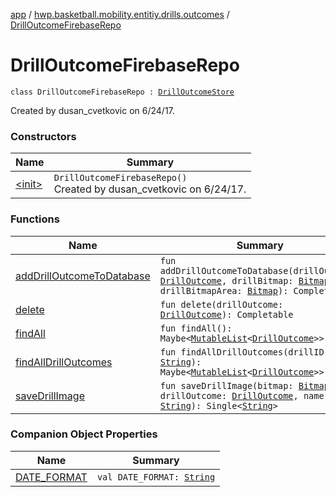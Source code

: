[app](../../index.md) / [hwp.basketball.mobility.entitiy.drills.outcomes](../index.md) / [DrillOutcomeFirebaseRepo](.)

# DrillOutcomeFirebaseRepo

`class DrillOutcomeFirebaseRepo : `[`DrillOutcomeStore`](../-drill-outcome-store/index.md)

Created by dusan_cvetkovic on 6/24/17.

### Constructors

| Name | Summary |
|---|---|
| [&lt;init&gt;](-init-.md) | `DrillOutcomeFirebaseRepo()`<br>Created by dusan_cvetkovic on 6/24/17. |

### Functions

| Name | Summary |
|---|---|
| [addDrillOutcomeToDatabase](add-drill-outcome-to-database.md) | `fun addDrillOutcomeToDatabase(drillOutcome: `[`DrillOutcome`](../-drill-outcome/index.md)`, drillBitmap: `[`Bitmap`](https://developer.android.com/reference/android/graphics/Bitmap.html)`, drillBitmapArea: `[`Bitmap`](https://developer.android.com/reference/android/graphics/Bitmap.html)`): Completable` |
| [delete](delete.md) | `fun delete(drillOutcome: `[`DrillOutcome`](../-drill-outcome/index.md)`): Completable` |
| [findAll](find-all.md) | `fun findAll(): Maybe<`[`MutableList`](https://kotlinlang.org/api/latest/jvm/stdlib/kotlin.collections/-mutable-list/index.html)`<`[`DrillOutcome`](../-drill-outcome/index.md)`>>` |
| [findAllDrillOutcomes](find-all-drill-outcomes.md) | `fun findAllDrillOutcomes(drillID: `[`String`](https://kotlinlang.org/api/latest/jvm/stdlib/kotlin/-string/index.html)`): Maybe<`[`MutableList`](https://kotlinlang.org/api/latest/jvm/stdlib/kotlin.collections/-mutable-list/index.html)`<`[`DrillOutcome`](../-drill-outcome/index.md)`>>` |
| [saveDrillImage](save-drill-image.md) | `fun saveDrillImage(bitmap: `[`Bitmap`](https://developer.android.com/reference/android/graphics/Bitmap.html)`?, drillOutcome: `[`DrillOutcome`](../-drill-outcome/index.md)`, name: `[`String`](https://kotlinlang.org/api/latest/jvm/stdlib/kotlin/-string/index.html)`): Single<`[`String`](https://kotlinlang.org/api/latest/jvm/stdlib/kotlin/-string/index.html)`>` |

### Companion Object Properties

| Name | Summary |
|---|---|
| [DATE_FORMAT](-d-a-t-e_-f-o-r-m-a-t.md) | `val DATE_FORMAT: `[`String`](https://kotlinlang.org/api/latest/jvm/stdlib/kotlin/-string/index.html) |
